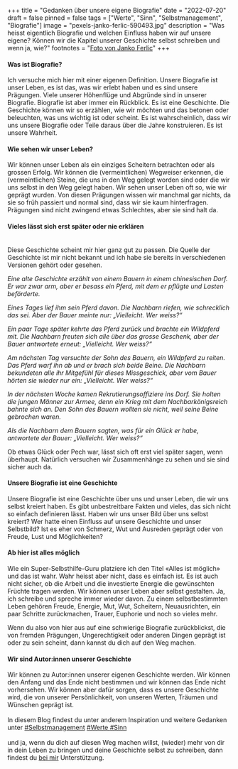 +++
title = "Gedanken über unsere eigene Biografie"
date = "2022-07-20"
draft = false
pinned = false
tags = ["Werte", "Sinn", "Selbstmanagement", "Biografie"]
image = "pexels-janko-ferlic-590493.jpg"
description = "Was heisst eigentlich Biografie und welchen Einfluss haben wir auf unsere eigene? Können wir die Kapitel unserer Geschichte selbst schreiben und wenn ja, wie?"
footnotes = "[Foto von Janko Ferlic](https://www.pexels.com/de-de/foto/licht-in-der-bibliothek-590493/)"
+++
#### Was ist Biografie?

Ich versuche mich hier mit einer eigenen Definition. Unsere Biografie ist unser Leben, es ist das, was wir erlebt haben und es sind unsere Prägungen. Viele unserer Höhenflüge und Abgründe sind in unserer Biografie. Biografie ist aber immer ein Rückblick. Es ist eine Geschichte. Die Geschichte können wir so erzählen, wie wir möchten und das betonen oder beleuchten, was uns wichtig ist oder scheint. Es ist wahrscheinlich, dass wir uns unsere Biografie oder Teile daraus über die Jahre konstruieren. Es ist unsere Wahrheit.

#### Wie sehen wir unser Leben?

Wir können unser Leben als ein einziges Scheitern betrachten oder als grossen Erfolg. Wir können die (vermeintlichen) Wegweiser erkennen, die (vermeintlichen) Steine, die uns in den Weg gelegt worden sind oder die wir uns selbst in den Weg gelegt haben. Wir sehen unser Leben oft so, wie wir geprägt wurden. Von diesen Prägungen wissen wir manchmal gar nichts, da sie so früh passiert und normal sind, dass wir sie kaum hinterfragen. Prägungen sind nicht zwingend etwas Schlechtes, aber sie sind halt da.

#### Vieles lässt sich erst später oder nie erklären

\
Diese Geschichte scheint mir hier ganz gut zu passen. Die Quelle der Geschichte ist mir nicht bekannt und ich habe sie bereits in verschiedenen Versionen gehört oder gesehen. 

*Eine alte Geschichte erzählt von einem Bauern in einem chinesischen Dorf. Er war zwar arm, aber er besass ein Pferd, mit dem er pflügte und Lasten beförderte.*

*Eines Tages lief ihm sein Pferd davon. Die Nachbarn riefen, wie schrecklich das sei. Aber der Bauer meinte nur: „Vielleicht. Wer weiss?“*

*Ein paar Tage später kehrte das Pferd zurück und brachte ein Wildpferd mit. Die Nachbarn freuten sich alle über das grosse Geschenk, aber der Bauer antwortete erneut: „Vielleicht. Wer weiss?“*

*Am nächsten Tag versuchte der Sohn des Bauern, ein Wildpferd zu reiten. Das Pferd warf ihn ab und er brach sich beide Beine. Die Nachbarn bekundeten alle ihr Mitgefühl für dieses Missgeschick, aber vom Bauer hörten sie wieder nur ein: „Vielleicht. Wer weiss?“*

*In der nächsten Woche kamen Rekrutierungsoffiziere ins Dorf. Sie holten die jungen Männer zur Armee, denn ein Krieg mit dem Nachbarkönigsreich bahnte sich an. Den Sohn des Bauern wollten sie nicht, weil seine Beine gebrochen waren.*

*Als die Nachbarn dem Bauern sagten, was für ein Glück er habe, antwortete der Bauer: „Vielleicht. Wer weiss?“*

Ob etwas Glück oder Pech war, lässt sich oft erst viel später sagen, wenn überhaupt. Natürlich versuchen wir Zusammenhänge zu sehen und sie sind sicher auch da. 

#### Unsere Biografie ist eine Geschichte

Unsere Biografie ist eine Geschichte über uns und unser Leben, die wir uns selbst kreiert haben. Es gibt unbestreitbare Fakten und vieles, das sich nicht so einfach definieren lässt. Haben wir uns unser Bild über uns selbst kreiert? Wer hatte einen Einfluss auf unsere Geschichte und unser Selbstbild? Ist es eher von Schmerz, Wut und Ausreden geprägt oder von Freude, Lust und Möglichkeiten? 

#### Ab hier ist alles möglich

Wie ein Super-Selbsthilfe-Guru platziere ich den Titel «Alles ist möglich» und das ist wahr. Wahr heisst aber nicht, dass es einfach ist. Es ist auch nicht sicher, ob die Arbeit und die investierte Energie die gewünschten Früchte tragen werden. Wir können unser Leben aber selbst gestalten. Ja, ich schreibe und spreche immer wieder davon. Zu einem selbstbestimmten Leben gehören Freude, Energie, Mut, Wut, Scheitern, Neuausrichten, ein paar Schritte zurückmachen, Trauer, Euphorie und noch so vieles mehr. 

Wenn du also von hier aus auf eine schwierige Biografie zurückblickst, die von fremden Prägungen, Ungerechtigkeit oder anderen Dingen geprägt ist oder zu sein scheint, dann kannst du dich auf den Weg machen. 

#### Wir sind Autor:innen unserer Geschichte

Wir können zu Autor:innen unserer eigenen Geschichte werden. Wir können den Anfang und das Ende nicht bestimmen und wir können das Ende nicht vorhersehen. Wir können aber dafür sorgen, dass es unsere Geschichte wird, die von unserer Persönlichkeit, von unseren Werten, Träumen und Wünschen geprägt ist. \
\
In diesem Blog findest du unter anderem Inspiration und weitere Gedanken unter [\#Selbstmanagement](https://www.bensblog.ch/tags/selbstmanagement/) [\#Werte ](https://www.bensblog.ch/tags/werte/)[\#Sinn ](https://www.bensblog.ch/tags/sinn/)\
\
und ja, wenn du dich auf diesen Weg machen willst, (wieder) mehr von dir in dein Leben zu bringen und deine Geschichte selbst zu schreiben, dann findest du [bei mir](https://www.bensblog.ch/ueber/) Unterstützung.